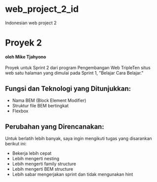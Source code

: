 # web_project_2_id

Indonesian web project 2

# Proyek 2

#### oleh Mike Tjahyono

Proyek untuk Sprint 2 dari program Pengembangan Web TripleTen situs web satu halaman yang dimulai pada Sprint 1, "Belajar Cara Belajar."

## Fungsi dan Teknologi yang Ditunjukkan:

- Nama BEM (Block Element Modifier)
- Struktur file BEM bertingkat
- Flexbox

## Perubahan yang Direncanakan:

Untuk berlatih lebih banyak, saya ingin mengikuti tugas yang disarankan berikut ini:

- Bekerja lebih cepat
- Lebih mengerti nesting
- Lebih mengerti family structure
- Lebih mengerti BEM structure
- Lebih sabar mengerjakan sprint dan tidak mengunakan hint
